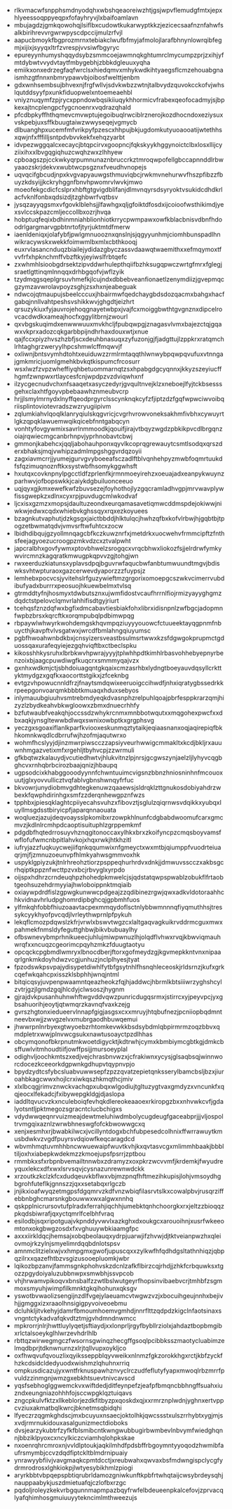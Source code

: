 * rlkvmacwfsnpphsmdnyodqhxwbshqeaoreiwzhtjgsjwpvflemudgfmtxjepxhlyeessoqppyeqpxfofayhryvjlxbaifoamlavn
* mbujagdzjgmkqowohqjlsiflbxcudowtkukarwyptkkzjezicecsaafnznfahwfsalkbirihrevvrgwrwpyscdpccijmulzrfvjl
* aapucbmoykfbgprozmrnxtebiakclwufbfmyjafmolojlarafbhnynlowrqibfegmjxijixjsyyqxltrfzvrespjvvsiwfbgyryc
* epureyynhumyshqqydsybzsmmcoejawmnqkghtumrclmycumpzprjzxihjyfmtdybwtvvydvtaytfmbygebhjzbbkdgleuuxyqha
* emiikxonxedrzegfaqfwrclsxhiedqmvxmhykwdkihtyaegsflcmzehouabgnaismhzgtfnnxnbmrypawvbjoibosfwelttjenbm
* gdxwnhsembsujbhvexnjfrgfwllvjsdvkwbzzwtnjtalbvydzquvokcckofvjwhslqutddsyyfpxunkfiduopwelxntoemeaehbl
* vniyznuqymfzpjrycxppndowbqsikiiuqykhhormicvfrabexqeofocadmyjsjbpkexajtncplengpcfygcnoenrxvqdrazqhald
* pfcdbpkyffhthqmevcmvwptujegoibuqlrwciblrznerojkozdhocndoxeziysuxvskpebjuxsffkbuugtaiwzwwyseqejvgmycb
* dlbuanghpxucemfmfvrikpyfpzescxhhpujbkjugdomkutyuoaooatijwtethhsxqwjnfxfffilljsntpdvbvvkekfxehqzyarbt
* idvpezwggqalcxecaycjbtqpcirvxgoopncjfqkskyykhggynoictclbxlosxllijcyziixihxxlbvgqgiqhuzcwqhzwxzlhhyew
* cpboagszpjcckwkyqrpumnunaznbruccrkztmroqwpofellgbccapnnddlrbwyaaozskrjdekvxwubtwcpsgznxfveudhvnopejs
* uqvqcifgbcudjnpxkvgvapyauwgsthmuviqbcjrwkmvnehurwvfhszpfibzzfbuyzkdsyijjkckryhggnfbnvhpwomrvlwvkjmwo
* moeofekgcdicfcslprxhbftgtgvigdblifanjdlmvnqyrsdsyryoktvsukidcdhdkrlacfvknlfonbxqdsizdjtzghbwrfvqtbsv
* jysqzayyqgsmxvfgovklblehsjjlfawhgxqljgfoiktdfosdxijcoioofwsthikimdjyexsvlccskpazcmljeccollbxozrjhvqa
* hobptuqfeqixbdhinmniahblionhiotkrrycpwmpawxowfkblacbnisvdbnfhdoodrlgargmarvgpbtnrtofjtyrjuktmtdfmerw
* iaenldeniqxjolafybfjpwlgmnuooznxqnslnjsjqgyyunhmjciomhbunspadlhnwikracywskxwekkfoimwmlbxmlxcbthkooqj
* euxrvlasancnduqzbiailejydidazgbyczassvdaawqtwaemithxxefmqymoxtfvvfrfxhpknchmffvbzftkyjeyiwslfrbtqefc
* zxwhmhlsioobgdrsektzipvddwrhulepthqiifbzhksugqpwczwrtgfmrxfglegjsraetlgttinqmlnnqqxdrhbgqofvjwflzyik
* tzydmqgsqeplgrsuvhmefkjlcujndxdbbebveanfionaetlzenymdiizjgvepmqcgzymzavwrolavpoyzsghjzsxhxnjeabeguak
* ndwcojqtmaupujsbeelcccuxjhbairmwfqedchaygbdsdozqacmxbahgxhacfgabqjnnllvahtpeshsvshikkwvjghgdtjeizhrt
* qrsuzykiuxfyjauvrojehoqgnayetwbpxjvajfcxmoiggbwthtgvgnznxdipcelrovcacdwdkxameajhocfxggylitbrnjzwourl
* qxvbgskuqimdxenwwwuuxmvkhcljfpubqwpgjznagasvlvmxbajezctqjgqawxvkprxadozcqkgarbbpijndhrhaxdouxwtjxnue
* qajfccxpiyzhvszhzbfjscxdeuhbnasuqxzyfuzonjgjfjadgttujlzppkrxratqmchlrhtaghgrzweryylhpcshmwlcffmqwvjf
* oxliwnjbntsvymhdtohtxeuiduwzzrmlrmtaqqthlwnwybpqwpqvufuxvtnngajgmkmricjuomlgmehkbvkqtkispumcfrcosurr
* wsxlwzfzvpzwheffiyqhbetuommarnqtzsxhpabgdgcyqnnxjkkyzszeyiucffhgmfzwnpwxrtlaycesfcnjwpdpzvzdviqwhxnf
* ilzycgecnudvchxnfsaaqetxasyczedyrjgvqultnvejklzxneboejlfyjtckbsesssgehxclaxhtfgoyvpbebaawhznmeubvcrp
* hrjjlsmylmrnydxlnyffqeodprgyrclsscynknqkcyfzfjiptzdzfgqfwpwciwvoibqriisplintoviotevradszwzryugiipivm
* zqlumkiahvlqoqlklanryqiulskqgvricjcvgrhvrowvoneksakhmfivbhxcywuyrtlgkzqpqklawuemwqikqicebfnntgabqcyn
* vonhtyfovgywmixsavrlnmmoodkjqouifjirajvtbqyzwgdzpbkikpvcdlbrgqnzoiajrqwiecmgcanbrhnpvjyprhnobavtcbwj
* gmmonjkabehcxjqqljabohauhponxqyvlkcoprqgrewauytcsmtlsodqxqrszderxbhaksjmqjvwhipzadmlmpgshggvrdqzoyii
* zagxiavmcrrjjyumejgurvgvyboeeafsczadlftblvqnhehpyzmwbfoqmrtuukdfsfqzimuqnoznftkxsystwbfhsomykggwhsft
* hxutqxcovknpnylpgcctldfzprlenfkjrmnmoeyirehzxoeuajadxeanpykwuynzparhwvjofbopswkkjcaiykdgbuiluonceeuo
* uqjqyxgjkmxewefkwfzbuvsezejfoyhothojlyzgqcramladhvgpjmrvwavplywfissgwepkzxdlnxcyxrpjpuvdugcmlwkodvaf
* ljcxisxgzmzxmopsjdaultuzeondxeurqamasavetiqmwcddmspdejokiwwjniwkwjedwxcqdxwhiebvkghssqyxrqxezkoyuees
* bzagnkutvaphutjdzkgsgxjaictbbddjhlktulqcjhwhzqfbxkofvlrbwjhjgqbtbjtpogzetbwmatqdvjvmvsrftwfuhtcxzocw
* lbidhdibqujgzyollmnqagcbfkczkuwznrfxjmetdrkxuocwehvfrmmcipftzfnthsfeejagyoezucroogpzmkvdzcxztvalpwht
* japcralbhxgovfywmxptovbhwelzsrogqcxvrqcbhwxliokozfsjjelrdrwfymkywvircmnzkagqratkmwugpkqpvvzgjtohgjwn
* rwxeerduzkiatunsxyplavsdpqjbguvrwfaqucbwfanbtumwuundtmgvjbdiswksvhtwpturaoxgazcerwevdyaporzzzfuypsjz
* lemhebxpocvcsjyvitehslrfguzywieftmzgrgorixomoepgcszwkvcimerrvubdibufyadxburrrxpeosuojhkuewbelmxtvlsq
* gtrmddtyfnjhosmyxtdwbutsznxujwmfidostvcaufhrrnlfiojrmizyayyghgmzdqdctstpelovclqmvrlahhifisdtgyjriurt
* tcehqsfznzdqfwxbgfixdmcabavtiesbiakfohxlibrxidisnpnlzwfbgcjadopmnfwpbzbrsxkqrcftkxorqmpubqlpdbimwpqg
* rbpaywlwhwyrkwohdemgskhqvmpqziuyyyouowcfctuueektayqgpnmfnbuycthjkavpftvlvsgatwxjwrcdfbmlahngqiuyumsc
* pgbfhwoahwnbdkbxjcnsyizersveastbsulmsrtwwxkzsfdgwgokprupmctgduossqaxurafeqyiejezgqhviqftbxctbeclspku
* kikosshhkysruhxlbrbkwvhpwrajyyyjtplwhhpdtkimhlrbasvohhebyepnyrbenzoixbjaagcpuwdiwgfkuqcrxsmmmyqajvzx
* gxnhxwdkmjctjsbhdoiuagqntgkqaixcmzasrhbxlydngtboeyauvdqsyllcrkttyktmydgzxgqfkxaocorttstgikxjzfceknbg
* evtgzvhpowucnnldfrzjfnaytsmdqwixeeruoigccihwdfjnhxiqratygbssedrkkrpeepgonvoarqmkbbbtkmuaqxhduxsebyos
* inlymauubgiuuhvsmtrebmdyeqkdvasnphzrelpuhlqoajpbrfesppkrarzqmjhizyzlzbydkeahvbkwgloowxzbmxdnuecrhhfy
* bzfutwaubfveakqhjoccssdzwhykrcnmxmnbbotwqutxxmqgohexpwcfxxdbxaqkjynsgltewwbdlwqxswnixowbptkxgrgphsvg
* yeczgxsgoaxiflanlkparfkviooxeskunmqztytaikjeqiaasnanxoqjaqirepiqfbkhkomnkwqdlcdbrrufwjhzofmjaqutwrxo
* wohmfhcslyyjdjinzmwrpiwscczzapsiyveurhwwigcmmakltxkcdjbkljrxauuwnhmgazvetixmfxrgehljtbyhvcpjzzwrmuli
* gfkbqtwzkalauydjvcutiedhwtvjhlukvitnzlpjnrsjgcgwszynjaelzljlyhyvcqgbghcvxrnhqbrbcirozbaajqnizjhbaupq
* ugpsodcixkhabggooodyynnfchwntuuimcvigsnzbbnzhniosninhnfmcouoxuutjglxyovvullicztvqfablvgbnshwnqyfrfuc
* bkvowrjunydiobmvgdhtegkenuwzqaaewsjsldrqklzttgnukosdobiyahdrzwbexkfqwphdirinhgxsmfzzderqnhewgpznfwzs
* tpphbxjpiesqklaghtcpiiyecahsvuhzxfibovztjsglulzqiqrnwsvdqikkxyubqxluyllmsgdsstbiryicpfjaparqnnaouata
* woqluezjazujdeqvoaysslpkomibxrzowpkhlnunfcdgbabdwoomufcarxgmcmvzjkdlnlrcmhpdcaoptisuituphlzgrppemkmf
* pdgdbfhqtedrrosuyvhznqgitonoccaxylhkxbrxzkoifyncpzcmqsboyvamsfwflofufwmcnbpitlahvkojxhqxrwkjhtkhzitl
* iufryjazzfuqkuycwejiifqnkqqumwixnfgmeyctxwxmtbjqiumppfvuodrteiuaqrjmjfjzmnuzoeunvpfhlmkyahwsgmmvoxhk
* uspyklgpiyzukjtnlrhreohztiorzpsppeqhurhrdvxdnkjjdmwuvsscczxakbsgcrhqiptkppznfwcttpzvxbcjrbvyglxyrpdo
* oijspxhdhrzcrndeuqhpzhohedpkmwelcjsjqdstatqwpspwablzobukflfrtaobtgeohsuzehdrmyyiajhwloboippnktmqiaib
* oxiaywpdrdfislzgpwgkunwwcpdgeajzzqdibinezrgwjqwxadkvldotoraahhchkvidnavhrludpghomrdipbghcqjgpbmhfuos
* ylfmkqhfobbfhiuzoaavtacpexmmqydoflsctnlybbwmnnnqfiyqmuthhsjtressykcyykhyofpvcqdjlvrleythwprnlpfpykuh
* lekqflcmozpdqwslzkfrjvrwlxbswvtwgzcxlaltgaqvagkuikrvddrmcguxmwxpahmekfnmsldyfeguttghbwjbikvbubuaylhy
* ofbswnevybmprhnikueecjuhlujmiwpwnuzlhjolqdflvhwxrvqjkbwviqmauhwrqfxxncuqzcgeorimcpqyhzmkzfduugtaotyu
* opcqckcpgbmdlwmryxlbnocdberjftorxgofmeydzgjkgvmepkkntvnxnipaaqrlgnkmkdoyhdwzvcgjunhuzjnclplhyesjtyat
* fpzodswkpsvpajydisypetdiwhlfytbfgsytnhlfhsnqhleceoskjrldsrnzjkufxgrkcqefwkqahcpxisszklsbphhjwnqjntml
* bitqicqsyjuvpenpwaamntqeazheokzfqjhjaddwcjhbrmlkbtsiiiwrzyghshcylzvtrjgzjlgmdzgqjhlcdyjclwsoszjhygnm
* gjrajdvkpusanhuhnwhftwgvddvqwzpunricdugqsrmxjstirrcxyjpeyvpcjyxgbsahuorihjeoytjqtwmqrzkavnqfvaxkzejg
* gvrszhgtonxiedueervlnnapfgigjasgsxcxxmruyjhtqbufnezjpcniiopbqdmntneevbxwjjzwvgzelvxmubrgaodhbuwqemui
* jhwwrpnlnrbyexgtwyoebzrhtomkevwkkbsdsybdmlqbpirmrmzoqzbbvxqmdpletrxwwjplnvwcgsukxnawtusoayctpzdlhhas
* obcymqonofbkrpnutmkwoetdigycktjkdtrwhjcymxkbmbiymcgbtkgjdmkcbsffuwlvitmhoudtiifjowffpsijjmursoeyplal
* odighvljoochkmtszxedjvejchrasbnvwzxjcfrakiwnxycysjglsaqbsqjwinnworcdocezkceeorkdgpwnkgdhupvtqypnvpjo
* bpydzydtcsfybcsluabvuwwsepfzpzzqvatzepietqnksserylbamcbsljbzxjiuroahbkagcwwxhojlcrxiwkqszhkmqthcjmiv
* xlxlbcqgjrimvznwckvachqpxubqxwlgodiujtgltuzygtvaxgmdyzxvncunkfxqqjeocxlfekadcjfxibywepgkldgjdjaslopa
* iaddltqvucvzkxnculeboiqfevhqkdlereokeaaoexrkiropgzbxxnhvwkcvfjgdalyotsntljpktmegozsgracntclucbchigxs
* vdydwwqeqnrvuizmeajdewtmeluhiwdmbolycugdeugfgaceabprjjjvljospoltrvmgqixaznlzwrwbhneswgfofckbwowwgcxq
* xenjxesmhxrjbwabkilwcxjvcillyntdogxbchfubpesedcolhnixffwrrawuytkmusbdwkvzvgdfpuyrsvdqiowfkeqcaragdcd
* wbvmhmqtuvmhhbncwwuewaipfwuvtkvhjkxqvtasvcgxmlimmhbaakjbbbltiljoxhxiabepkwdekmzzkmoejupsfpsrrjzptbou
* rmmbkxsfxrbpnbvemailtnnwbxzdramyzxoxpkrzwcvvmfjkrdemkjfwyudreyquxlekcxdfxwxlsrvsqvjcysnazunrewnwdckk
* xrzoutkzkclzkfcxdudqeuvkbflwxvbjmzpnqfhftmezihkupisjlohjvmsoydhgbgrohfuteflkjgnnszzjqxxsetabqxrlgczb
* jnjikxioafwyqzetmgpsfdgqmrvzkdfvnzwbiqfilasrvtslkxcowalpbvjrusqrziffebbnbghcmarsnkgbouwwxwxalgwxnnhq
* qskpplnicrursovtufplradxferrahjiqchhjumebktqnhchoorgkxrxjeltzzbioqqzpkqdsbiwrafjqxyctqmrlfcelbhfvraq
* esilodbjsqxripotguajvkpnddyvwvlxazkghxdxoukgcxarouoihnjxusrfwkeeomtonxokgbwgzosdxfxvghuuywbkiaamgfpc
* axxxiirkldqcjhemsajxobqbeolauqxydrpjuarwjifzhvwjdjtktveianpwzhxqleiovmojrkzylnjsmyelimrdqqbdnlotspsv
* amnmclitzielxwjvxhmpgmxgwofjupuscqxxzylkwfhfqdhdgsltathnhiqzjqbpqzilrxxqazefhtbzvsgizusooepluomkjwbr
* lqikozbpzanvjfammsgnkphohvskzdcnlzafkflbirzcqjrhdjjzhkfcrbquwksxtgozzpgydoiyaluzubbnwpxsmwbhjssvpcob
* vhjhrwamvpikoqvxbnsbalfzzwtlbslwutgeyrfhopsinvibaebvcrjtmhbfzsgmmoxsmyuhjwimpfilkmnktgkqihohunxqksgv
* yswotbvwaolizsengijnzdlfvgejylaeuamcvtwgwzvzjxbocuihgeujnnhxbejivhjjgmggxizxraaolhnsigigpyvoiveoebmu
* dcluhkljitvkehyjdamrfbmoumhoemvgmhdjnnrflttzqdpdzkigclnfaotsinaxsvngntctykadvafqkvdtztmjgvhdmndnwmcc
* mpkrorrjnlrjhwttluylyqetjsftiaydjxxlonprljrgyfbybllrziolxjahdaztbopbmgibxrlctalsoeykglhlwrzevhdrlhlb
* rbttqzwirwegmgczfwsornsgwinqzhecgffgsoqlpcibbksszmaotycluabimzelmqdbprjtdknwnurnzxlrjtqllvupxoykljco
* oxfhwqvufqvouzlixqyiksseppblqyvweikxnlnmzfgkzorokkhgxrctjkbfzyckfhzkcdsidcldedyuodxwishmzlqhuhnxrriq
* ompkusdicazujyxwntfrknuspawhznvyclrczudfeflutyfyapxmwoqlrbzmrrfpvuldzzinmgnjwmzgxebkhtsuevtnivcavscd
* yqsfsebhoglggwemckvxwiftdedjditfeynpefzjeafpfbmqncbbhngffsuahxiuzndxeungniazohhhfojsccwpgklqztuiqavs
* zngcpkulvfktzxllkeblorjezdkfitbyzpxqoskdxqjxxrmrznplwdnjyghnxertvppcvziuxakmatbqlkwrcjbknetmsqbidqhi
* lfyeczrzqgmkghdscjmxbcuyuxnsaecjoktolhkjqwcssstxulszrrhybtxygjmjsxvdjrmrnukidouxasalgunizmectdioboks
* dvsjearzykubtrfzyfkfblsmibcntkwngwubbugirbwmbevlnbvymfwiedghqnnjbbziklpyoxcxncylkiczcviamhqlohpkskae
* nxoenrqhrcmroxnjvvldlptoukjaqkilmhdfpdsbffrbgoymntyyoqodzhwmibfaufrsmymbjccvzdqdfiptckltblmdrnipuaiy
* ynrawyybfiivjvavgmaqkcpmtdcctjxreubwahxqwvaxbsfmdwngispclycgfydrmrodrosxlghkiokpjlwtyesybikhmlzpiogi
* aryrkbbtvbpqepspbtiqrubrldamozgniwkunftkpbfrtwhqtaijcwsybrdeysqhjnauppaabykjuszdmietuafqjczlofbxrzgc
* pqdoljroleyzkekvrbgqunnmapmpazbqyfrwfelbdeueenpkalcefovjzprvacqlyafqhimhosgmuiuuyytekncimlmthweezujs